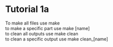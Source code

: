# Tutorial 1a
To make all files use make <br>
to make a specific part use make [name]<br>
to clean all outputs use make clean<br>
to clean a specific output use make clean_[name]

